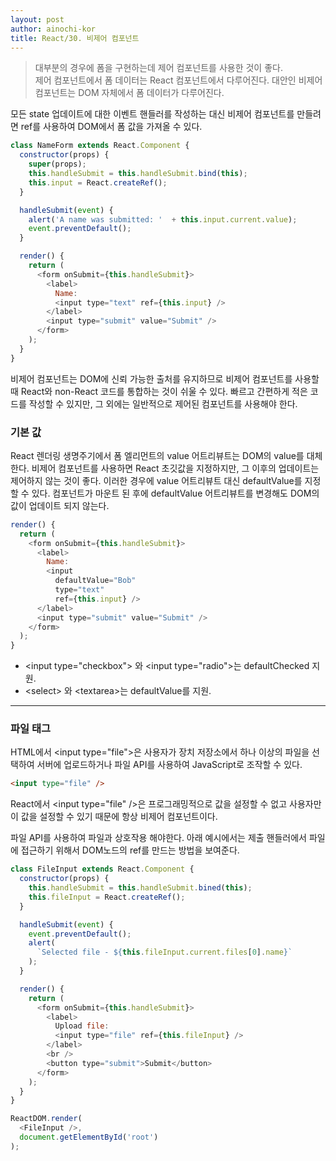 ```yaml
---
layout: post
author: ainochi-kor
title: React/30. 비제어 컴포넌트
---
```


> 대부분의 경우에 폼을 구현하는데 제어 컴포넌트를 사용한 것이 좋다.  
> 제어 컴포넌트에서 폼 데이터는 React 컴포넌트에서 다루어진다. 대안인 비제어 컴포넌트는 DOM 자체에서 폼 데이터가 다루어진다.


모든 state 업데이트에 대한 이벤트 핸들러를 작성하는 대신 비제어 컴포넌트를 만들려면 ref를 사용하여 DOM에서 폼 값을 가져올 수 있다.  
  
``` js
class NameForm extends React.Component {
  constructor(props) {
    super(props);
    this.handleSubmit = this.handleSubmit.bind(this);
    this.input = React.createRef();
  }

  handleSubmit(event) {
    alert('A name was submitted: '  + this.input.current.value);
    event.preventDefault();
  }

  render() {
    return (
      <form onSubmit={this.handleSubmit}>
        <label>
          Name:
          <input type="text" ref={this.input} />
        </label>
        <input type="submit" value="Submit" />
      </form>
    );
  }
}
```

비제어 컴포넌트는 DOM에 신뢰 가능한 출처를 유지하므로 비제어 컴포넌트를 사용할 때 React와 non-React 코드를 통합하는 것이 쉬울 수 있다. 빠르고 간편하게 적은 코드를 작성할 수 있지만, 그 외에는 일반적으로 제어된 컴포넌트를 사용해야 한다.  

### 기본 값 

React 렌더링 생명주기에서 폼 엘리먼트의 value 어트리뷰트는 DOM의 value를 대체한다. 비제어 컴포넌트를 사용하면 React 초깃값을 지정하지만, 그 이후의 업데이트는 제어하지 않는 것이 좋다.  이러한 경우에 value 어트리뷰트 대신 defaultValue를 지정할 수 있다. 컴포넌트가 마운트 된 후에 defaultValue 어트리뷰트를 변경해도 DOM의 값이 업데이트 되지 않는다.

``` js
render() {
  return (
    <form onSubmit={this.handleSubmit}>
      <label>
        Name:
        <input
          defaultValue="Bob"
          type="text"
          ref={this.input} />
      </label>
      <input type="submit" value="Submit" />
    </form>
  );
}
```

- \<input type="checkbox"> 와 \<input type="radio">는 defaultChecked 지원.
- \<select> 와 \<textarea>는 defaultValue를 지원.

---

### 파일 태그

HTML에서 \<input type="file">은 사용자가 장치 저장소에서 하나 이상의 파일을 선택하여 서버에 업로드하거나 파일 API를 사용하여 JavaScript로 조작할 수 있다.

``` html
<input type="file" />
```

React에서 \<input type="file" />은 프로그래밍적으로 값을 설정할 수 없고 사용자만이 값을 설정할 수 있기 때문에 항상 비제어 컴포넌트이다.  
  
파일 API를 사용하여 파일과 상호작용 해야한다. 아래 예시에서는 제출 핸들러에서 파일에 접근하기 위해서 DOM노드의 ref를 만드는 방법을 보여준다.

``` js
class FileInput extends React.Component {
  constructor(props) {
    this.handleSubmit = this.handleSubmit.bined(this);
    this.fileInput = React.createRef();
  }

  handleSubmit(event) {
    event.preventDefault();
    alert(
      `Selected file - ${this.fileInput.current.files[0].name}`
    );
  }

  render() {
    return (
      <form onSubmit={this.handleSubmit}>
        <label>
          Upload file:
          <input type="file" ref={this.fileInput} />
        </label>
        <br />
        <button type="submit">Submit</button>
      </form>
    );
  }
}

ReactDOM.render(
  <FileInput />,
  document.getElementById('root')
);
```